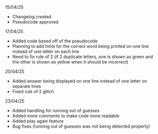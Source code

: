 15/04/25
- Changelog created
- Pseudocode approved

17/04/25
- Added code based off of the pseudocode
- Planning to add hints for the correct word being printed on one line instead of one letter on each line
- Need to fix rule of 2 (if 2 duplicate letters, one is shown as green and the other is shown as yellow when it should be incorrect)

20/04/25
- Added answer being displayed on one line instead of one letter on separate lines
- Fixed rule of 2 glitch

23/04/25
- Added handling for running out of guesses
- Added more comments to make code more readable
- Added play again feature
- Bug fixes (running out of guesses was not being detected properly)
